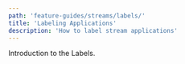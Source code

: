 ```yaml
---
path: 'feature-guides/streams/labels/'
title: 'Labeling Applications'
description: 'How to label stream applications'
---
```


Introduction to the Labels.
